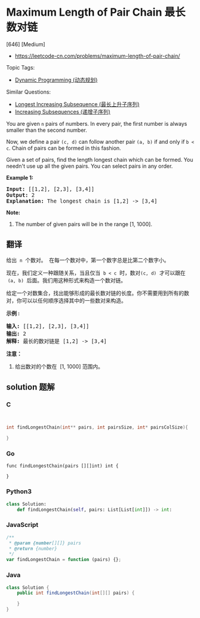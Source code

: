 # Maximum Length of Pair Chain 最长数对链

[646] [Medium]

- https://leetcode-cn.com/problems/maximum-length-of-pair-chain/

Topic Tags:

- [Dynamic Programming (动态规划)](https://leetcode-cn.com/tag/dynamic-programming/)

Similar Questions:

- [Longest Increasing Subsequence (最长上升子序列)](https://leetcode-cn.com/problems/longest-increasing-subsequence/)
- [Increasing Subsequences (递增子序列)](https://leetcode-cn.com/problems/increasing-subsequences/)

You are given `n` pairs of numbers. In every pair, the first number is always smaller than the second number.

Now, we define a pair `(c, d)` can follow another pair `(a, b)` if and only if `b < c`. Chain of pairs can be formed in this fashion.

Given a set of pairs, find the length longest chain which can be formed. You needn't use up all the given pairs. You can select pairs in any order.

**Example 1:**

<pre><b>Input:</b> [[1,2], [2,3], [3,4]]
<b>Output:</b> 2
<b>Explanation:</b> The longest chain is [1,2] -&gt; [3,4]
</pre>

**Note:**

1.  The number of given pairs will be in the range \[1, 1000\].

## 翻译

给出  `n`  个数对。  在每一个数对中，第一个数字总是比第二个数字小。

现在，我们定义一种跟随关系，当且仅当  `b < c`  时，数对`(c, d)`  才可以跟在  `(a, b)`  后面。我们用这种形式来构造一个数对链。

给定一个对数集合，找出能够形成的最长数对链的长度。你不需要用到所有的数对，你可以以任何顺序选择其中的一些数对来构造。

**示例 :**

<pre><strong>输入:</strong> [[1,2], [2,3], [3,4]]
<strong>输出:</strong> 2
<strong>解释:</strong> 最长的数对链是 [1,2] -&gt; [3,4]
</pre>

**注意：**

1.  给出数对的个数在  \[1, 1000\] 范围内。

## solution 题解

### C

```c


int findLongestChain(int** pairs, int pairsSize, int* pairsColSize){

}


```

### Go

```golang
func findLongestChain(pairs [][]int) int {

}
```

### Python3

```python
class Solution:
    def findLongestChain(self, pairs: List[List[int]]) -> int:

```

### JavaScript

```javascript
/**
 * @param {number[][]} pairs
 * @return {number}
 */
var findLongestChain = function (pairs) {};
```

### Java

```java
class Solution {
    public int findLongestChain(int[][] pairs) {

    }
}
```
